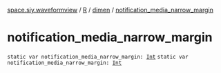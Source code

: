 [space.siy.waveformview](../../index.md) / [R](../index.md) / [dimen](index.md) / [notification_media_narrow_margin](./notification_media_narrow_margin.md)

# notification_media_narrow_margin

`static var notification_media_narrow_margin: `[`Int`](https://kotlinlang.org/api/latest/jvm/stdlib/kotlin/-int/index.html)
`static var notification_media_narrow_margin: `[`Int`](https://kotlinlang.org/api/latest/jvm/stdlib/kotlin/-int/index.html)